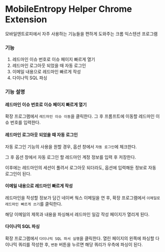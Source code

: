 # MobileEntropy Helper Chrome Extension

모바일엔트로피에서 자주 사용하는 기능들을 편하게 도와주는 크롬 익스텐션 프로그램


### 기능
1. 레드마인 이슈 번호로 이슈 페이지 빠르게 열기
2. 레드마인 로그아웃 되었을 때 자동 로그인
3. 이메일 내용으로 레드마인 빠르게 작성
4. 다이나믹 SQL 파싱


### 기능 설명
#### 레드마인 이슈 번호로 이슈 페이지 빠르게 열기
확장 프로그램에서 `레드마인 이슈 이동`을 클릭한다. 그 후 프롬프트에 이동할 레드마인 이슈 번호를 입력한다.


#### 레드마인 로그아웃 되었을 때 자동 로그인
자동 로그인 기능의 사용을 원할 경우, 옵션 창에서 `자동 로그인`에 체크한다.

그 후 옵션 창에서 자동 로그인 할 레드마인 계정 정보를 입력 후 저장한다.

이후에는 레드마인의 세션이 풀려서 로그아웃 되더라도, 옵션에 입력해둔 정보로 자동 로그인이 된다.


#### 이메일 내용으로 레드마인 빠르게 작성
레드마인을 작성할 정보가 담긴 네이버 웍스 이메일을 연 후, 확장 프로그램에서 `이메일로 레드마인 빠르게 쓰기`를 클릭한다.

해당 이메일의 제목과 내용을 파싱해서 레드마인 일감 작성 페이지가 열리게 된다.


#### 다이나믹 SQL 파싱
확장 프로그램에서 `다이나믹 SQL 파서 실행`을 클릭한다. 열린 페이지의 왼쪽에 파싱할 다이나믹 쿼리를 작성한 후, `변환` 버튼을 누르면 해당 쿼리가 우측에 파싱이 된다.

